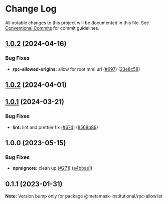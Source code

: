# Change Log

All notable changes to this project will be documented in this file.
See [Conventional Commits](https://conventionalcommits.org) for commit guidelines.

## [1.0.2](https://github.com/consensys-vertical-apps/metamask-institutional/compare/rpc-allowlist-v1.0.1...rpc-allowlist-v1.0.2) (2024-04-16)


### Bug Fixes

* **rpc-allowed-origins:** allow for root mmi url ([#697](https://github.com/consensys-vertical-apps/metamask-institutional/issues/697)) ([23e8c58](https://github.com/consensys-vertical-apps/metamask-institutional/commit/23e8c58fdfc108d65a47187b7de5143dd64b6fe7))

## [1.0.2](https://github.com/consensys-vertical-apps/metamask-institutional/compare/rpc-allowlist-v1.0.1...rpc-allowlist-v1.0.2) (2024-04-01)
## [1.0.1](https://github.com/consensys-vertical-apps/metamask-institutional/compare/rpc-allowlist-v1.0.0...rpc-allowlist-v1.0.1) (2024-03-21)


### Bug Fixes

* **lint:** lint and prettier fix ([#674](https://github.com/consensys-vertical-apps/metamask-institutional/issues/674)) ([8568b89](https://github.com/consensys-vertical-apps/metamask-institutional/commit/8568b89408f8b12e3a9cedd4f4fb4bb47a930106))

## 1.0.0 (2023-05-15)


### Bug Fixes

* **npmignore:** clean up ([#271](https://github.com/consensys-vertical-apps/metamask-institutional/issues/271)) ([a4bbae1](https://github.com/consensys-vertical-apps/metamask-institutional/commit/a4bbae1887ef3cead82b58bd2ec14fbfcd40f662))

## 0.1.1 (2023-01-31)

**Note:** Version bump only for package @metamask-institutional/rpc-allowlist
